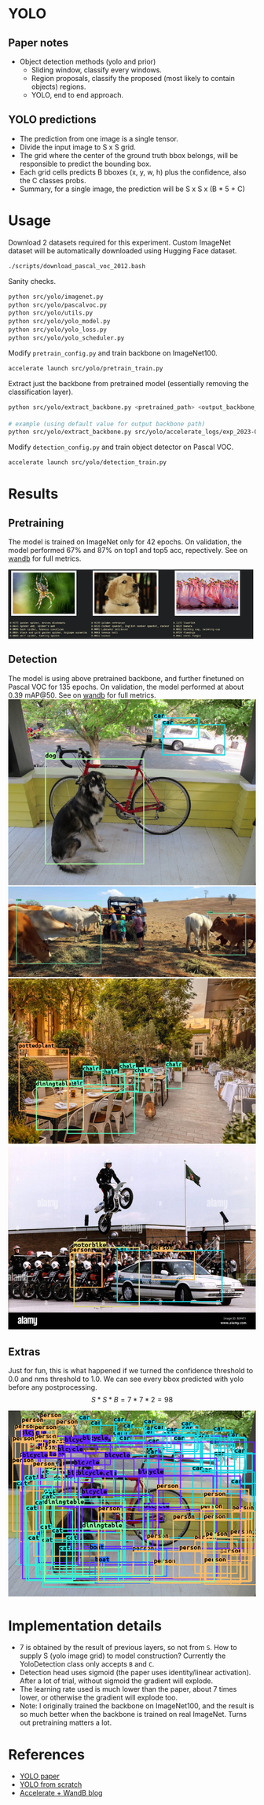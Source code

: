 # YOLO

## Paper notes
* Object detection methods (yolo and prior)
    * Sliding window, classify every windows.
    * Region proposals, classify the proposed (most likely to contain objects) regions.
    * YOLO, end to end approach.

##  YOLO predictions
* The prediction from one image is a single tensor.
* Divide the input image to S x S grid.
* The grid where the center of the ground truth bbox belongs, will be responsible to predict the bounding box.
* Each grid cells predicts B bboxes (x, y, w, h) plus the confidence, also the C classes probs.
* Summary, for a single image, the prediction will be S x S x (B * 5 + C)

# Usage
Download 2 datasets required for this experiment. Custom ImageNet dataset will be automatically downloaded using Hugging Face dataset.
```bash
./scripts/download_pascal_voc_2012.bash
```
Sanity checks.
```bash
python src/yolo/imagenet.py
python src/yolo/pascalvoc.py
python src/yolo/utils.py
python src/yolo/yolo_model.py
python src/yolo/yolo_loss.py
python src/yolo/yolo_scheduler.py
```
Modify `pretrain_config.py` and train backbone on ImageNet100.
```bash
accelerate launch src/yolo/pretrain_train.py
```
Extract just the backbone from pretrained model (essentially removing the classification layer).
```bash
python src/yolo/extract_backbone.py <pretrained_path> <output_backbone_path>

# example (using default value for output backbone path)
python src/yolo/extract_backbone.py src/yolo/accelerate_logs/exp_2023-08-02_17-49-37/checkpoints/checkpoint_27/pytorch_model.bin
```
Modify `detection_config.py` and train object detector on Pascal VOC.
```bash
accelerate launch src/yolo/detection_train.py
```

# Results
## Pretraining
The model is trained on ImageNet only for 42 epochs. On validation, the model performed 67% and 87% on top1 and top5 acc, repectively. See on [wandb](https://wandb.ai/evanarlian/yolo_pretraining) for full metrics.
<div style="display: flex; flex-wrap: wrap;">
    <img src="demo/spider.png" style="width: 33%;">
    <img src="demo/golden.png" style="width: 33%;">
    <img src="demo/flamingo.png" style="width: 33%;">
</div>

## Detection
The model is using above pretrained backbone, and further finetuned on Pascal VOC for 135 epochs. On validation, the model performed at about 0.39 mAP@50. See on [wandb](https://wandb.ai/evanarlian/yolo_detection) for full metrics.
![](demo/og_yolo_dog.png)
![](demo/long_cow.png)
![](demo/dining.png)
![](demo/stunt.png)

## Extras
Just for fun, this is what happened if we turned the confidence threshold to 0.0 and nms threshold to 1.0. We can see every bbox predicted with yolo before any postprocessing.
$$S * S * B = 7 * 7 * 2 = 98$$

![](demo/all_yolo_boxes.png)

# Implementation details
* 7 is obtained by the result of previous layers, so not from `S`. How to supply S (yolo image grid) to model construction? Currently the YoloDetection class only accepts `B` and `C`.
* Detection head uses sigmoid (the paper uses identity/linear activation). After a lot of trial, without sigmoid the gradient will explode.
* The learning rate used is much lower than the paper, about 7 times lower, or otherwise the gradient will explode too.
* Note: I originally trained the backbone on ImageNet100, and the result is so much better when the backbone is trained on real ImageNet. Turns out pretraining matters a lot.

# References
* [YOLO paper](https://arxiv.org/abs/1506.02640)
* [YOLO from scratch](https://www.youtube.com/watch?v=n9_XyCGr-MI)
* [Accelerate + WandB blog](https://wandb.ai/gladiator/HF%20Accelerate%20+%20W&B/reports/Hugging-Face-Accelerate-Super-Charged-with-Weights-Biases--VmlldzoyNzk3MDUx?utm_source=docs&utm_medium=docs&utm_campaign=accelerate-docs)


